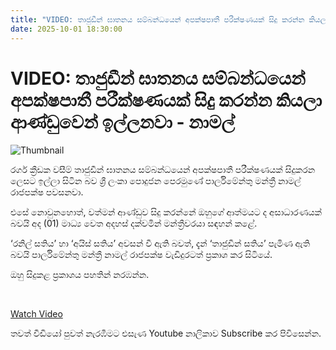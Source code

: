 ```yaml
---
title: "VIDEO: තාජුඩීන් ඝාතනය සම්බන්ධයෙන් අපක්ෂපාතී පරීක්ෂණයක් සිදු කරන්න කියලා ආණ්ඩුවෙන් ඉල්ලනවා - නාමල්"
date: 2025-10-01 18:30:00
---
```


# VIDEO: තාජුඩීන් ඝාතනය සම්බන්ධයෙන් අපක්ෂපාතී පරීක්ෂණයක් සිදු කරන්න කියලා ආණ්ඩුවෙන් ඉල්ලනවා - නාමල්

![Thumbnail](https://helakuru.sgp1.cdn.digitaloceanspaces.com/esana/images/lib/namal-jko.jpg)

රගර් ක්‍රීඩක වසීම් තාජුඩීන් ඝාතනය සම්බන්ධයෙන් අපක්ෂපාතී පරීක්ෂණයක් සිදුකරන ලෙසට ඉල්ලා සිටින බව ශ්‍රී ලංකා පොදුජන පෙරමුණේ පාර්ලිමේන්තු මන්ත්‍රී නාමල් රාජපක්ෂ පවසනවා.

එසේ නොවුනහොත්, වත්මන් ආණ්ඩුව සිදු කරන්නේ ඔහුගේ ආත්මයට ද අසාධාරණයක් බවයි අද (01) මාධ්‍ය වෙත අදහස් දක්වමින් මන්ත්‍රීවරයා සඳහන් කළේ.

‘රනිල් සතිය’ හා ‘අයිස් සතිය’ අවසන් වී ඇති බවත්, දැන් ‘තාජුඩීන් සතිය’ පැමිණ ඇති බවයි පාර්ලිමේන්තු මන්ත්‍රී නාමල් රාජපක්ෂ වැඩිදුරටත් ප්‍රකාශ කර සිටියේ.

ඔහු සිදුකළ ප්‍රකාශය පහතින් නරඹන්න.

 

[Watch Video](https://youtube.com/embed/KNHpLKHLasY)

තවත් වීඩියෝ පුවත් නැරඹීමට එසැණ Youtube නාලිකාව Subscribe කර පිවිසෙන්න.

